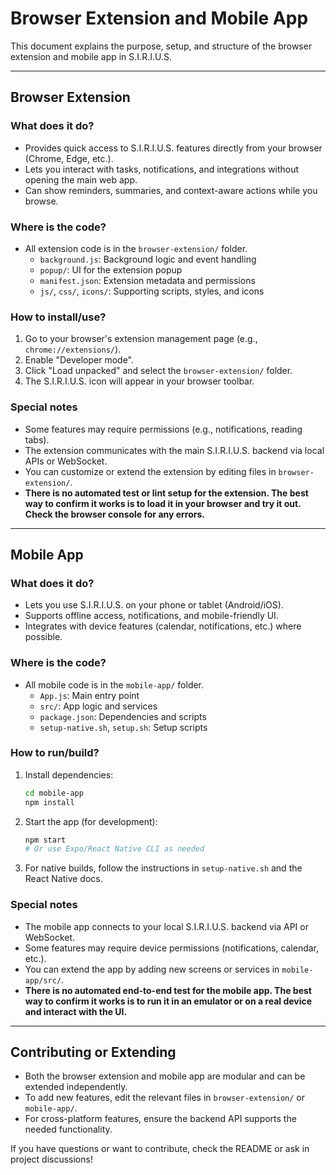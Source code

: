 # Browser Extension and Mobile App

This document explains the purpose, setup, and structure of the browser extension and mobile app in S.I.R.I.U.S.

---

## Browser Extension

### What does it do?
- Provides quick access to S.I.R.I.U.S. features directly from your browser (Chrome, Edge, etc.).
- Lets you interact with tasks, notifications, and integrations without opening the main web app.
- Can show reminders, summaries, and context-aware actions while you browse.

### Where is the code?
- All extension code is in the `browser-extension/` folder.
  - `background.js`: Background logic and event handling
  - `popup/`: UI for the extension popup
  - `manifest.json`: Extension metadata and permissions
  - `js/`, `css/`, `icons/`: Supporting scripts, styles, and icons

### How to install/use?
1. Go to your browser's extension management page (e.g., `chrome://extensions/`).
2. Enable "Developer mode".
3. Click "Load unpacked" and select the `browser-extension/` folder.
4. The S.I.R.I.U.S. icon will appear in your browser toolbar.

### Special notes
- Some features may require permissions (e.g., notifications, reading tabs).
- The extension communicates with the main S.I.R.I.U.S. backend via local APIs or WebSocket.
- You can customize or extend the extension by editing files in `browser-extension/`.
- **There is no automated test or lint setup for the extension. The best way to confirm it works is to load it in your browser and try it out. Check the browser console for any errors.**

---

## Mobile App

### What does it do?
- Lets you use S.I.R.I.U.S. on your phone or tablet (Android/iOS).
- Supports offline access, notifications, and mobile-friendly UI.
- Integrates with device features (calendar, notifications, etc.) where possible.

### Where is the code?
- All mobile code is in the `mobile-app/` folder.
  - `App.js`: Main entry point
  - `src/`: App logic and services
  - `package.json`: Dependencies and scripts
  - `setup-native.sh`, `setup.sh`: Setup scripts

### How to run/build?
1. Install dependencies:
   ```bash
   cd mobile-app
   npm install
   ```
2. Start the app (for development):
   ```bash
   npm start
   # Or use Expo/React Native CLI as needed
   ```
3. For native builds, follow the instructions in `setup-native.sh` and the React Native docs.

### Special notes
- The mobile app connects to your local S.I.R.I.U.S. backend via API or WebSocket.
- Some features may require device permissions (notifications, calendar, etc.).
- You can extend the app by adding new screens or services in `mobile-app/src/`.
- **There is no automated end-to-end test for the mobile app. The best way to confirm it works is to run it in an emulator or on a real device and interact with the UI.**

---

## Contributing or Extending
- Both the browser extension and mobile app are modular and can be extended independently.
- To add new features, edit the relevant files in `browser-extension/` or `mobile-app/`.
- For cross-platform features, ensure the backend API supports the needed functionality.

If you have questions or want to contribute, check the README or ask in project discussions! 